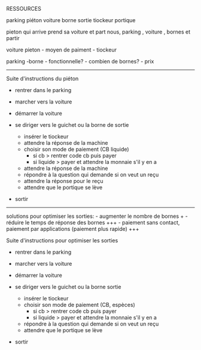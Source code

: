RESSOURCES

parking
piéton
voiture
borne sortie
tiockeur
portique


pieton qui arrive prend sa voiture et part
nous, parking , voiture , bornes et partir

voiture
pieton
    - moyen de paiment
    - tiockeur


parking
    -borne
         - fonctionnelle?
         - combien de bornes?
         - prix

-----------------------------------------------------------------------------------------------------
Suite d'instructions du piéton

- rentrer dans le parking
- marcher vers la voiture
- démarrer la voiture

- se diriger vers le guichet ou la borne de sortie
    - insérer le tiockeur
    - attendre la réponse de la machine
    - choisir son mode de paiement (CB liquide)
        - si cb > rentrer code cb puis payer
        - si liquide > payer et attendre la monnaie s'il y en a
    - attendre la réponse de la machine
    - répondre à la question qui demande si on veut un reçu 
    - attendre la réponse pour le reçu
    - attendre que le portique se lève

- sortir
     
------------------------------------------------------------------------------------------
solutions pour optimiser les sorties:
    - augmenter le nombre de bornes +
    - réduire le temps de réponse des bornes +++
    - paiement sans contact, paiement par applications (paiement plus rapide) +++

Suite d'instructions pour optimiser les sorties

- rentrer dans le parking
- marcher vers la voiture
- démarrer la voiture

- se diriger vers le guichet ou la borne sortie
    - insérer le tiockeur
    - choisir son mode de paiement (CB, espèces)
        - si cb > rentrer code cb puis payer
        - si liquide > payer et attendre la monnaie s'il y en a
    - répondre à la question qui demande si on veut un reçu 
    - attendre que le portique se lève

- sortir